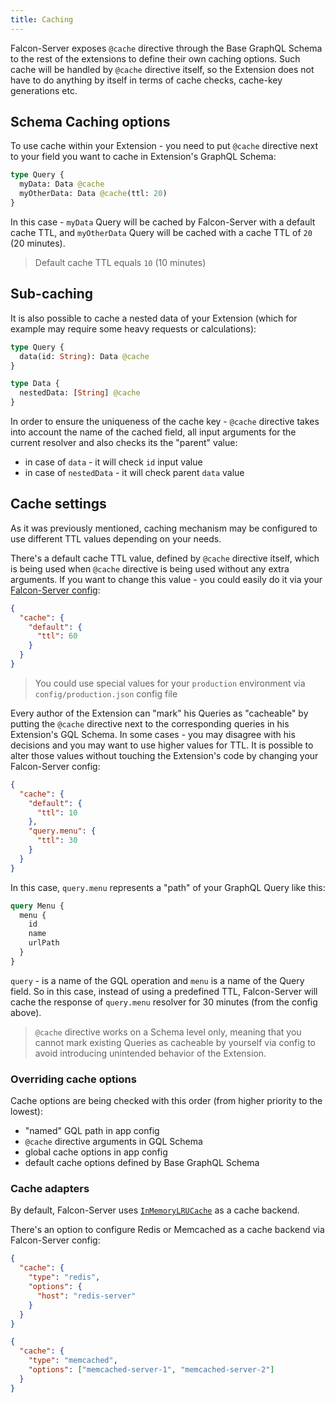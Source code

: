 ```yaml
---
title: Caching
---
```


Falcon-Server exposes `@cache` directive through the Base GraphQL Schema to the rest of the extensions to define
their own caching options. Such cache will be handled by `@cache` directive itself, so the Extension does not have
to do anything by itself in terms of cache checks, cache-key generations etc.

## Schema Caching options

To use cache within your Extension - you need to put `@cache` directive next to your field you want to cache
in Extension's GraphQL Schema:

```graphql
type Query {
  myData: Data @cache
  myOtherData: Data @cache(ttl: 20)
}
```

In this case - `myData` Query will be cached by Falcon-Server with a default cache TTL, and `myOtherData` Query
will be cached with a cache TTL of `20` (20 minutes).

> Default cache TTL equals `10` (10 minutes)

## Sub-caching

It is also possible to cache a nested data of your Extension (which for example may require some heavy requests
or calculations):

```graphql
type Query {
  data(id: String): Data @cache
}

type Data {
  nestedData: [String] @cache
}
```

In order to ensure the uniqueness of the cache key - `@cache` directive takes into account the name
of the cached field, all input arguments for the current resolver and also checks its the "parent" value:

- in case of `data` - it will check `id` input value
- in case of `nestedData` - it will check parent `data` value

## Cache settings

As it was previously mentioned, caching mechanism may be configured to use different TTL values depending on your needs.

There's a default cache TTL value, defined by `@cache` directive itself, which is being used when `@cache` directive is
being used without any extra arguments. If you want to change this value - you could easily do it via your
[Falcon-Server config](falcon-server/basics.md#configuration):

```json
{
  "cache": {
    "default": {
      "ttl": 60
    }
  }
}
```

> You could use special values for your `production` environment via `config/production.json` config file

Every author of the Extension can "mark" his Queries as "cacheable" by putting the `@cache` directive next to the corresponding
queries in his Extension's GQL Schema. In some cases - you may disagree with his decisions and you may want to use
higher values for TTL. It is possible to alter those values without touching the Extension's code by changing your Falcon-Server config:

```json
{
  "cache": {
    "default": {
      "ttl": 10
    },
    "query.menu": {
      "ttl": 30
    }
  }
}
```

In this case, `query.menu` represents a "path" of your GraphQL Query like this:

```graphql
query Menu {
  menu {
    id
    name
    urlPath
  }
}
```

`query` - is a name of the GQL operation and `menu` is a name of the Query field. So in this case, instead of using a predefined TTL,
Falcon-Server will cache the response of `query.menu` resolver for 30 minutes (from the config above).

> `@cache` directive works on a Schema level only, meaning that you cannot mark existing Queries as cacheable by yourself
> via config to avoid introducing unintended behavior of the Extension.

### Overriding cache options

Cache options are being checked with this order (from higher priority to the lowest):

- "named" GQL path in app config
- `@cache` directive arguments in GQL Schema
- global cache options in app config
- default cache options defined by Base GraphQL Schema

### Cache adapters

By default, Falcon-Server uses
[`InMemoryLRUCache`](https://www.apollographql.com/docs/apollo-server/features/data-sources#using-memcachedredis-as-a-cache-storage-backend)
as a cache backend.

There's an option to configure Redis or Memcached as a cache backend via Falcon-Server config:

<!--DOCUSAURUS_CODE_TABS-->
<!--redis-->

```json
{
  "cache": {
    "type": "redis",
    "options": {
      "host": "redis-server"
    }
  }
}
```

<!--memcached-->

```json
{
  "cache": {
    "type": "memcached",
    "options": ["memcached-server-1", "memcached-server-2"]
  }
}
```

<!--END_DOCUSAURUS_CODE_TABS-->
